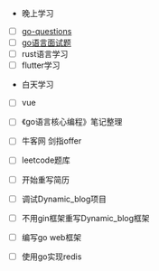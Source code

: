 + 晚上学习

- [ ] [go-questions](https://www.topgoer.cn/docs/goquestions/goquestions-1cjh24lli0ear)
- [ ] [go语言面试题](https://www.topgoer.cn/docs/gomianshiti/mian1)
- [ ] rust语言学习
- [ ] flutter学习

+ 白天学习

- [ ] vue
- [ ] 《go语言核心编程》笔记整理
- [ ] 牛客网 剑指offer
- [ ] leetcode题库
- [ ] 开始重写简历
- [ ] 调试Dynamic_blog项目
- [ ] 不用gin框架重写Dynamic_blog框架
- [ ] 编写go web框架
- [ ] 使用go实现redis

